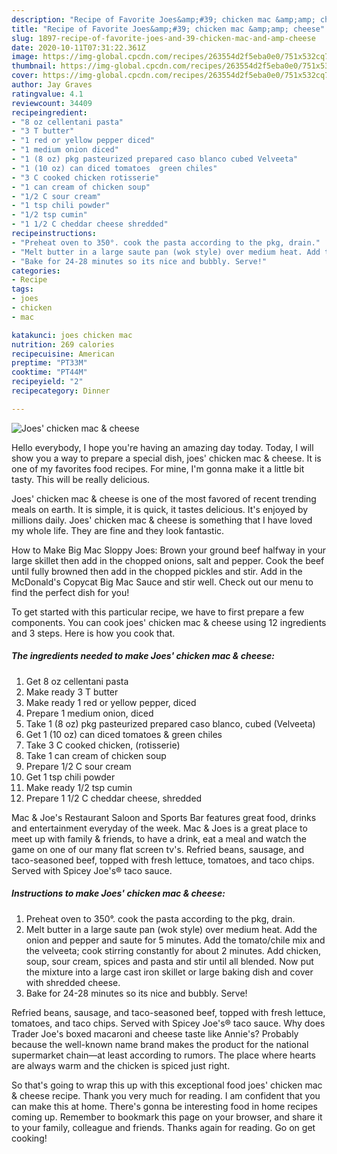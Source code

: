 ```yaml
---
description: "Recipe of Favorite Joes&amp;#39; chicken mac &amp;amp; cheese"
title: "Recipe of Favorite Joes&amp;#39; chicken mac &amp;amp; cheese"
slug: 1897-recipe-of-favorite-joes-and-39-chicken-mac-and-amp-cheese
date: 2020-10-11T07:31:22.361Z
image: https://img-global.cpcdn.com/recipes/263554d2f5eba0e0/751x532cq70/joes-chicken-mac-cheese-recipe-main-photo.jpg
thumbnail: https://img-global.cpcdn.com/recipes/263554d2f5eba0e0/751x532cq70/joes-chicken-mac-cheese-recipe-main-photo.jpg
cover: https://img-global.cpcdn.com/recipes/263554d2f5eba0e0/751x532cq70/joes-chicken-mac-cheese-recipe-main-photo.jpg
author: Jay Graves
ratingvalue: 4.1
reviewcount: 34409
recipeingredient:
- "8 oz cellentani pasta"
- "3 T butter"
- "1 red or yellow pepper diced"
- "1 medium onion diced"
- "1 (8 oz) pkg pasteurized prepared caso blanco cubed Velveeta"
- "1 (10 oz) can diced tomatoes  green chiles"
- "3 C cooked chicken rotisserie"
- "1 can cream of chicken soup"
- "1/2 C sour cream"
- "1 tsp chili powder"
- "1/2 tsp cumin"
- "1 1/2 C cheddar cheese shredded"
recipeinstructions:
- "Preheat oven to 350°. cook the pasta according to the pkg, drain."
- "Melt butter in a large saute pan (wok style) over medium heat. Add the onion and pepper and saute for 5 minutes. Add the tomato/chile mix and the velveeta; cook stirring constantly for about 2 minutes. Add chicken, soup, sour cream, spices and pasta and stir until all blended. Now put the mixture into a large cast iron skillet or large baking dish and cover with shredded cheese."
- "Bake for 24-28 minutes so its nice and bubbly. Serve!"
categories:
- Recipe
tags:
- joes
- chicken
- mac

katakunci: joes chicken mac 
nutrition: 269 calories
recipecuisine: American
preptime: "PT33M"
cooktime: "PT44M"
recipeyield: "2"
recipecategory: Dinner

---
```



![Joes&#39; chicken mac &amp; cheese](https://img-global.cpcdn.com/recipes/263554d2f5eba0e0/751x532cq70/joes-chicken-mac-cheese-recipe-main-photo.jpg)

Hello everybody, I hope you're having an amazing day today. Today, I will show you a way to prepare a special dish, joes&#39; chicken mac &amp; cheese. It is one of my favorites food recipes. For mine, I'm gonna make it a little bit tasty. This will be really delicious.

Joes&#39; chicken mac &amp; cheese is one of the most favored of recent trending meals on earth. It is simple, it is quick, it tastes delicious. It's enjoyed by millions daily. Joes&#39; chicken mac &amp; cheese is something that I have loved my whole life. They are fine and they look fantastic.

How to Make Big Mac Sloppy Joes: Brown your ground beef halfway in your large skillet then add in the chopped onions, salt and pepper. Cook the beef until fully browned then add in the chopped pickles and stir. Add in the McDonald&#39;s Copycat Big Mac Sauce and stir well. Check out our menu to find the perfect dish for you!


To get started with this particular recipe, we have to first prepare a few components. You can cook joes&#39; chicken mac &amp; cheese using 12 ingredients and 3 steps. Here is how you cook that.

<!--inarticleads1-->

##### The ingredients needed to make Joes&#39; chicken mac &amp; cheese:

1. Get 8 oz cellentani pasta
1. Make ready 3 T butter
1. Make ready 1 red or yellow pepper, diced
1. Prepare 1 medium onion, diced
1. Take 1 (8 oz) pkg pasteurized prepared caso blanco, cubed (Velveeta)
1. Get 1 (10 oz) can diced tomatoes &amp; green chiles
1. Take 3 C cooked chicken, (rotisserie)
1. Take 1 can cream of chicken soup
1. Prepare 1/2 C sour cream
1. Get 1 tsp chili powder
1. Make ready 1/2 tsp cumin
1. Prepare 1 1/2 C cheddar cheese, shredded


Mac &amp; Joe&#39;s Restaurant Saloon and Sports Bar features great food, drinks and entertainment everyday of the week. Mac &amp; Joes is a great place to meet up with family &amp; friends, to have a drink, eat a meal and watch the game on one of our many flat screen tv&#39;s. Refried beans, sausage, and taco-seasoned beef, topped with fresh lettuce, tomatoes, and taco chips. Served with Spicey Joe&#39;s® taco sauce. 

<!--inarticleads2-->

##### Instructions to make Joes&#39; chicken mac &amp; cheese:

1. Preheat oven to 350°. cook the pasta according to the pkg, drain.
1. Melt butter in a large saute pan (wok style) over medium heat. Add the onion and pepper and saute for 5 minutes. Add the tomato/chile mix and the velveeta; cook stirring constantly for about 2 minutes. Add chicken, soup, sour cream, spices and pasta and stir until all blended. Now put the mixture into a large cast iron skillet or large baking dish and cover with shredded cheese.
1. Bake for 24-28 minutes so its nice and bubbly. Serve!


Refried beans, sausage, and taco-seasoned beef, topped with fresh lettuce, tomatoes, and taco chips. Served with Spicey Joe&#39;s® taco sauce. Why does Trader Joe&#39;s boxed macaroni and cheese taste like Annie&#39;s? Probably because the well-known name brand makes the product for the national supermarket chain—at least according to rumors. The place where hearts are always warm and the chicken is spiced just right. 

So that's going to wrap this up with this exceptional food joes&#39; chicken mac &amp; cheese recipe. Thank you very much for reading. I am confident that you can make this at home. There's gonna be interesting food in home recipes coming up. Remember to bookmark this page on your browser, and share it to your family, colleague and friends. Thanks again for reading. Go on get cooking!
